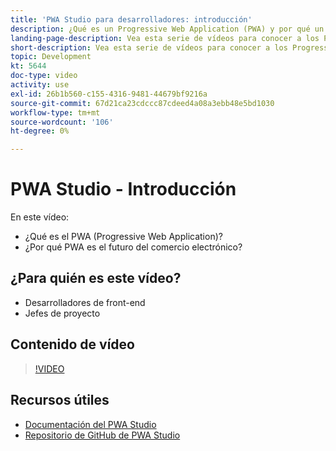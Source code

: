 ```yaml
---
title: 'PWA Studio para desarrolladores: introducción'
description: ¿Qué es un Progressive Web Application (PWA) y por qué un PWA Studio es el futuro​.
landing-page-description: Vea esta serie de vídeos para conocer a los Progressive Web Application (PWA) y por qué PWA Studio es el futuro de [!DNL Commerce] sitios.
short-description: Vea esta serie de vídeos para conocer a los Progressive Web Application (PWA) y por qué PWA Studio es el futuro de [!DNL Commerce] sitios.
topic: Development
kt: 5644
doc-type: video
activity: use
exl-id: 26b1b560-c155-4316-9481-44679bf9216a
source-git-commit: 67d21ca23cdccc87cdeed4a08a3ebb48e5bd1030
workflow-type: tm+mt
source-wordcount: '106'
ht-degree: 0%

---
```


# PWA Studio - Introducción

En este vídeo:

- ¿Qué es el PWA (Progressive Web Application)?
- ¿Por qué PWA es el futuro del comercio electrónico?

## ¿Para quién es este vídeo?

- Desarrolladores de front-end
- Jefes de proyecto

## Contenido de vídeo

>[!VIDEO](https://video.tv.adobe.com/v/35715?quality=12&learn=on)

## Recursos útiles

- [Documentación del PWA Studio](https://developer.adobe.com/commerce/pwa-studio/)
- [Repositorio de GitHub de PWA Studio](https://github.com/magento/pwa-studio)
